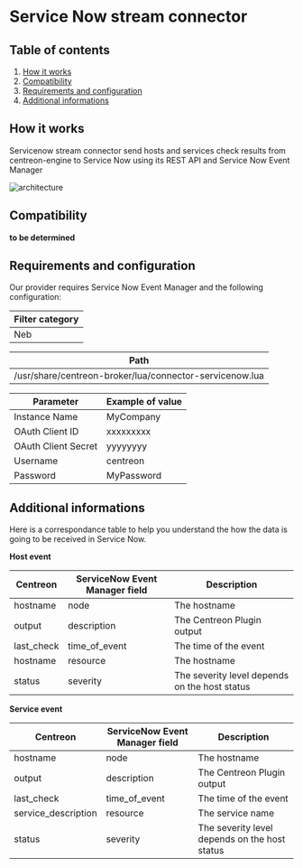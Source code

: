 # Service Now stream connector

## Table of contents
1. [How it works](#how-it-works)
2. [Compatibility](#compatibility)
3. [Requirements and configuration](#requirements-and-configuration)
4. [Additional informations](#dditional-informations)

## How it works <a name="how-it-works"></a>
Servicenow stream connector send hosts and services check results from centreon-engine  to Service Now using its REST API and Service Now Event Manager

![architecture](img/sc-service-now-architecture.png)

## Compatibility <a name="compatibility"></a>

**to be determined**

## Requirements and configuration <a name="requirements-and-configuration"></a>
Our provider requires Service Now Event Manager and the following configuration:

| Filter category |
| --------------- |
| Neb |

| Path |
| ---- |
| /usr/share/centreon-broker/lua/connector-servicenow.lua |

| Parameter | Example of value |
| --------- | ---------------- |
| Instance Name | MyCompany |
| OAuth Client ID | xxxxxxxxx |
| OAuth Client Secret | yyyyyyyy |
| Username | centreon |
| Password | MyPassword |

## Additional informations <a name="additional-informations"></a>
Here is a correspondance table to help you understand the how the data is going to be received in Service Now.

**Host event**

| Centreon | ServiceNow Event Manager field | Description |
| --- | --- | --- |
| hostname | node | The hostname |
| output | description | The Centreon Plugin output |
| last_check | time_of_event | The time of the event |
| hostname | resource | The hostname |
| status | severity | The severity level depends on the host status |

**Service event**

| Centreon | ServiceNow Event Manager field | Description |
| --- | --- | --- |
| hostname | node | The hostname |
| output | description | The Centreon Plugin output |
| last_check | time_of_event | The time of the event |
| service_description | resource | The service name |
| status | severity | The severity level depends on the host status |
